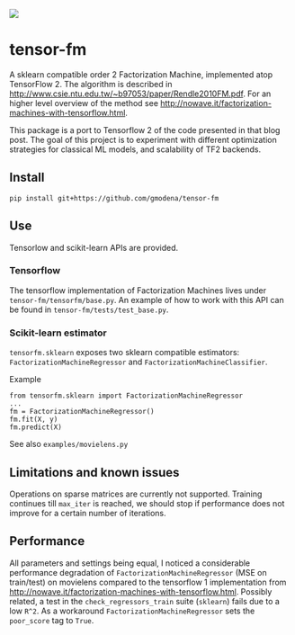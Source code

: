 ![](https://github.com/gmodena/tensor-fm/workflows/build/badge.svg)

# tensor-fm

A sklearn compatible order 2 Factorization Machine, implemented atop TensorFlow 2.
The algorithm is described in http://www.csie.ntu.edu.tw/~b97053/paper/Rendle2010FM.pdf. For an higher level
overview of the method see http://nowave.it/factorization-machines-with-tensorflow.html.

This package is a port to Tensorflow 2 of the code presented in that blog post. The goal of this project is
to experiment with different optimization strategies for classical ML models, and scalability of
TF2 backends.

## Install

```
pip install git+https://github.com/gmodena/tensor-fm
```

## Use

Tensorlow and scikit-learn APIs are provided.

### Tensorflow 

The tensorflow implementation of Factorization Machines lives under `tensor-fm/tensorfm/base.py`.
An example of how to work with this API can be found in `tensor-fm/tests/test_base.py`. 

### Scikit-learn estimator
`tensorfm.sklearn` exposes two sklearn compatible estimators: `FactorizationMachineRegressor`
and `FactorizationMachineClassifier`.

Example
```
from tensorfm.sklearn import FactorizationMachineRegressor
...
fm = FactorizationMachineRegressor()
fm.fit(X, y)
fm.predict(X)
```

See also `examples/movielens.py`

## Limitations and known issues

Operations on sparse matrices are currently not supported.
Training continues till `max_iter` is reached, we should stop if performance does not improve for a certain number
of iterations.

## Performance

All parameters and settings being equal, I noticed a considerable performance degradation of
`FactorizationMachineRegressor` (MSE on train/test) on movielens compared to the tensorflow 1 implementation
from http://nowave.it/factorization-machines-with-tensorflow.html.
Possibly related, a test in the `check_regressors_train` suite (`sklearn`) fails due to a low `R^2`. As a workaround
`FactorizationMachineRegressor` sets the `poor_score` tag to `True`.
